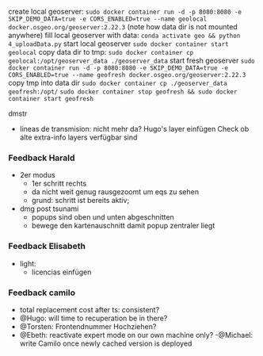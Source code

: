 create local geoserver: `sudo docker container run -d -p 8080:8080 -e SKIP_DEMO_DATA=true -e CORS_ENABLED=true --name geolocal docker.osgeo.org/geoserver:2.22.3` (note how data dir is not mounted anywhere)
fill local geoserver with data: `conda activate geo && python 4_uploadData.py`
start local geoserver `sudo docker container start geolocal`
copy data dir to tmp: `sudo docker container cp geolocal:/opt/geoserver_data ./geoserver_data`
start fresh geoserver `sudo docker container run -d -p 8080:8080 -e SKIP_DEMO_DATA=true -e CORS_ENABLED=true --name geofresh docker.osgeo.org/geoserver:2.22.3`
copy tmp into data dir `sudo docker container cp ./geoserver_data geofresh:/opt/`
`sudo docker container stop geofresh && sudo docker container start geofresh`




dmstr
- lineas de transmision: nicht mehr da?
Hugo's layer einfügen
Check ob alte extra-info layers verfügbar sind


### Feedback Harald
- 2er modus
    - 1er schritt rechts
    - da nicht weit genug rausgezoomt um eqs zu sehen
    - grund: schritt ist bereits aktiv; 
- dmg post tsunami
    - popups sind oben und unten abgeschnitten
    - bewege den kartenauschnitt damit popup zentraler liegt

### Feedback Elisabeth
- light:
    - licencias einfügen


### Feedback camilo

- total replacement cost after ts: consistent?
- @Hugo: will time to recuperation be in there?
- @Torsten: Frontendnummer Hochziehen?
- @Ebeth: reactivate expert mode on our own machine only?
-@Michael: write Camilo once newly cached version is deployed
